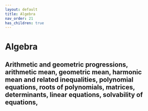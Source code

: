 ```yaml
---
layout: default
title: Algebra
nav_order: 21
has_children: true
---
```


# Algebra


## Arithmetic and geometric progressions, arithmetic mean, geometric mean, harmonic mean and related inequalities, polynomial equations, roots of polynomials, matrices, determinants, linear equations, solvability of equations,






